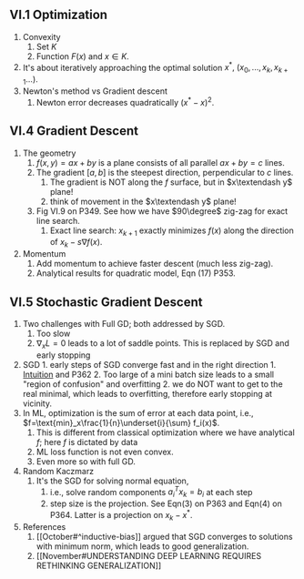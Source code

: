 ## VI.1 Optimization
1. Convexity
	1. Set $K$
	2. Function $F(x)$ and $x\in K$.
2. It's about iteratively approaching the optimal solution $x^*,\ (x_0, ..., x_k, x_{k+1}...)$.
3. Newton's method vs Gradient descent
	1. Newton error decreases quadratically $(x^*-x)^2$.

## VI.4 Gradient Descent
1. The geometry
	1. $f(x, y)=ax + by$ is a plane consists of all parallel $ax+by=c$ lines.
	2. The gradient $[a, b]$ is the steepest direction, perpendicular to $c$ lines.
		1. The gradient is NOT along the $f$ surface, but in $x\textendash y$ plane!
		2. think of movement in the  $x\textendash y$ plane!
	3. Fig VI.9 on P349. See how we have $90\degree$ zig-zag for exact line search.
		1. Exact line search: $x_{k+1}$ exactly minimizes $f(x)$ along the direction of $x_k - s \nabla f(x)$.
2. Momentum
	1. Add momentum to achieve faster descent (much less zig-zag). 
	2. Analytical results for quadratic model, Eqn (17) P353.

## VI.5 Stochastic Gradient Descent
1. Two challenges with Full GD; both addressed by SGD.
	1. Too slow
	2. $\nabla_x L=0$ leads to a lot of saddle points. This is replaced by SGD and early stopping
2. SGD
		1. early steps of SGD converge fast and in the right direction
			1. [Intuition](https://youtu.be/k3AiUhwHQ28?list=PLUl4u3cNGP63oMNUHXqIUcrkS2PivhN3k&t=1569) and P362
			2. Too large of a mini batch size leads to a small "region of confusion" and overfitting
		2. we do NOT want to get to the real minimal, which leads to overfitting, therefore early stopping at vicinity.
3. In ML, optimization is the sum of error at each data point, i.e., $f=\text{min}_x\frac{1}{n}\underset{i}{\sum} f_i(x)$.
	1. This is different from classical optimization where we have analytical $f$; here $f$ is dictated by data
	2. ML loss function is not even convex.
	1. Even more so with full GD.
4. Random Kaczmarz
	1. It's the SGD for solving normal equation, 
		1. i.e., solve random components $a_i^T x_k=b_i$ at each step
		2. step size is the projection. See Eqn(3) on P363 and Eqn(4) on P364. Latter is a projection on $x_k - x^*$.
5. References
	1. [[October#^inductive-bias]] argued that SGD converges to solutions with minimum norm, which leads to good generalization.
	2. [[November#UNDERSTANDING DEEP LEARNING REQUIRES RETHINKING GENERALIZATION]] 